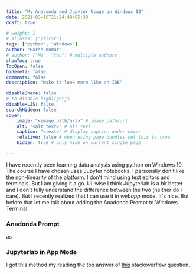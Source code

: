```yaml
---
title: "My Anaconda and Jupyter Usage on Windows 10"
date: 2021-03-16T21:24:49+05:30
draft: true

# weight: 1
# aliases: ["/first"]
tags: ["python", "Windows"]
author: "Harsh Kumar"
# author: ["Me", "You"] # multiple authors
showToc: true
TocOpen: false
hidemeta: false
comments: false
description: "Make it look more like an IDE"

disableShare: false
# to disable highlightjs
disableHLJS: false
searchHidden: false
cover:
    image: "<image path/url>" # image path/url
    alt: "<alt text>" # alt text
    caption: "<text>" # display caption under cover
    relative: false # when using page bundles set this to true
    hidden: true # only hide on current single page

---
```

I have recently been learning data analysis using python on Windows 10. The course I have chosen uses Jupyter notebooks. I personally don't like the non-linearity of the platform. I don't mind using text editors and terminals. But I am giving it a go. UI-wise I think Jupyterlab is a bit better and I don't fully understand the difference between the two (neither do I care). But I recently realized that I can use it in *webapp* mode. It's nice. But before that let me talk about adding the Anadonda Prompt to Windows Terminal.

### Anadonda Prompt

as


### Jupyterlab in App Mode

I got this method my reading the top answer of [this](https://stackoverflow.com/questions/51036132/running-jupyterlab-as-a-desktop-application-in-windows-10) stackoverflow question.
